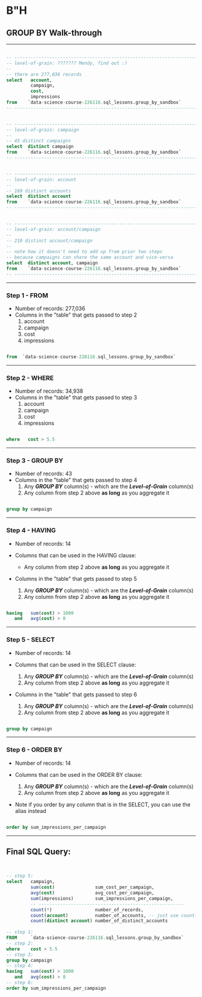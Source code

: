 # B"H


## GROUP BY Walk-through

---


```sql

-- -----------------------------------------------------------------------
-- level-of-grain: ??????? Mendy, find out :)
--
-- there are 277,036 records
select   account, 
         campaign, 
         cost,
         impressions 
from    `data-science-course-226116.sql_lessons.group_by_sandbox` 
-- -----------------------------------------------------------------------


-- -----------------------------------------------------------------------
-- level-of-grain: campaign
--
-- 45 distinct campaigns
select  distinct campaign         
from    `data-science-course-226116.sql_lessons.group_by_sandbox` 
-- -----------------------------------------------------------------------


-- -----------------------------------------------------------------------
-- level-of-grain: account
--
-- 169 distinct accounts
select  distinct account         
from    `data-science-course-226116.sql_lessons.group_by_sandbox` 
-- -----------------------------------------------------------------------


-- -----------------------------------------------------------------------
-- level-of-grain: account/campaign
--
-- 210 distinct account/campaign
--
-- note how it doesn't need to add up from prior two steps
-- because campaigns can share the same account and vice-versa
select  distinct account, campaign        
from    `data-science-course-226116.sql_lessons.group_by_sandbox` 
-- -----------------------------------------------------------------------

```


---



### Step 1 - FROM
- Number of records: 277,036
- Columns in the "table" that gets passed to step 2
    1. account
    2. campaign
    3. cost
    4. impressions

```sql

from  `data-science-course-226116.sql_lessons.group_by_sandbox` 


```


---


### Step 2 - WHERE
- Number of records: 34,938
- Columns in the "table" that gets passed to step 3
    1. account
    2. campaign
    3. cost
    4. impressions

```sql

where   cost > 5.5

```


---

### Step 3 - GROUP BY 
- Number of records: 43
- Columns in the "table" that gets passed to step 4
    1. Any ***GROUP BY*** column(s) - which are the ***Level-of-Grain*** column(s)
    2. Any column from step 2 above **as long** as you aggregate it
    

```sql

group by campaign 

```


---


### Step 4 - HAVING 
- Number of records: 14

- Columns that can be used in the HAVING clause:
    - Any column from step 2 above **as long** as you aggregate it

- Columns in the "table" that gets passed to step 5
    1. Any ***GROUP BY*** column(s) - which are the ***Level-of-Grain*** column(s)
    2. Any column from step 2 above **as long** as you aggregate it
    

```sql

having   sum(cost) > 1000
   and   avg(cost) > 8

```

---


### Step 5 - SELECT 
- Number of records: 14

- Columns that can be used in the SELECT clause:
    1. Any ***GROUP BY*** column(s) - which are the ***Level-of-Grain*** column(s)
    2. Any column from step 2 above **as long** as you aggregate it

- Columns in the "table" that gets passed to step 6
    1. Any ***GROUP BY*** column(s) - which are the ***Level-of-Grain*** column(s)
    2. Any column from step 2 above **as long** as you aggregate it
    

```sql

group by campaign 

```


---

### Step 6 - ORDER BY 
- Number of records: 14

- Columns that can be used in the ORDER BY clause:
    1. Any ***GROUP BY*** column(s) - which are the ***Level-of-Grain*** column(s)
    2. Any column from step 2 above **as long** as you aggregate it

- Note if you order by any column that is in the SELECT, you can use the alias instead    

```sql

order by sum_impressions_per_campaign

```

---

## Final SQL Query:

```sql


-- step 5:
select   campaign,
         sum(cost)               sum_cost_per_campaign,
         avg(cost)               avg_cost_per_campaign,
         sum(impressions)        sum_impressions_per_campaign,
         -- ------------------------------------------------------
         count(*)                number_of_records,
         count(account)          number_of_accounts, -- just use count(*) if you want number of records
         count(distinct account) number_of_distinct_accounts
         
-- step 1:
FROM     `data-science-course-226116.sql_lessons.group_by_sandbox` 
-- step 2:
where    cost > 5.5
-- step 3:
group by campaign 
-- step 4:
having   sum(cost) > 1000
   and   avg(cost) > 8
-- step 6:
order by sum_impressions_per_campaign

```